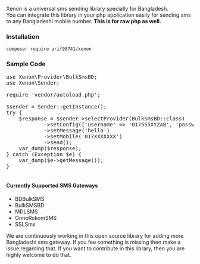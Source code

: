 Xenon is a universal sms sending library specially for Bangladesh. <br> You can integrate this library in your php application easily for sending sms to any Bangladeshi mobile number. <strong>This is for raw php as well.</strong>


### Installation

```
composer require arif98741/xenon
```

### Sample Code

<pre>
use Xenon\Provider\BulkSmsBD;
use Xenon\Sender;

require 'vendor/autoload.php';

$sender = Sender::getInstance();
try {
    $response = $sender->selectProvider(BulkSmsBD::class)
            ->setConfig(['username' => '017555XYZAB', 'password' => 'XXXXX'])
            ->setMessage('hello')
            ->setMobile('017XXXXXXX')
            ->send();
    var_dump($response);
} catch (Exception $e) {
    var_dump($e->getMessage());
}

</pre>


#### Currently Supported SMS Gateways
* BDBulkSMS
* BulkSMSBD
* MDLSMS
* OnnoRokomSMS
* SSLSms

 We are continuously working in this open source library for adding more Bangladeshi sms gateway. If you fee something is missing then make a issue regarding that.
If you want to contribute in this library, then you are highly welcome to do that.

